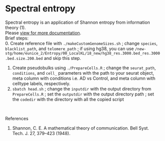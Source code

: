# Spectral entropy
Spectral entropy is an application of Shannon entropy from information theory (1). <br>
Please [view for more documentation](https://docs.google.com/document/d/1tOoKTudIaQwRFRsWvQ1QJ-Z4d3uWjV11klk7XFXWLuQ/edit). <br>
Brief steps:<br>
0. Create reference file with `./makeCustomGenomeSizes.sh` ; change `species`, `blacklist_path`, and `telomere_path` ; if using hg38, you can use `/new-stg/home/eunice_2/Entropy/00_LocalKL/18_new/hg38_res.3000.bed_res.3000.bed.size.200.bed` and skip this step. 
1. Create pseudobulks using `./PrepareCells.R` ; change the `seurat_path`, `conditions`, and `cell_` parameters with the path to your seurat object, meta column with conditions i.e. AD vs Control, and meta column with celltype labels, respectively.
2. `sbatch head.sh` ; change the `inputdir` with the output directory from `PrepareCells.R` ; set the `outputdir` with the output directory path ; set the `codedir` with the directory with all the copied script
<br>

References
1. Shannon, C. E. A mathematical theory of communication. Bell Syst. Tech. J. 27, 379–423 (1948).
